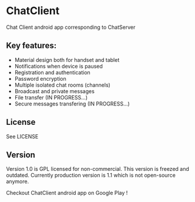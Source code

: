# ChatClient

Chat Client android app corresponding to ChatServer

Key features:
-------------

- Material design both for handset and tablet
- Notifications when device is paused
- Registration and authentication
- Password encryption
- Multiple isolated chat rooms (channels)
- Broadcast and private messages
- File transfer (IN PROGRESS...)
- Secure messages transfering (IN PROGRESS...)
    
License
-------

See LICENSE

Version
-------

Version 1.0 is GPL licensed for non-commercial. This version is freezed and outdated.
Currently production version is 1.1 which is not open-source anymore.

Checkout ChatClient android app on Google Play !
